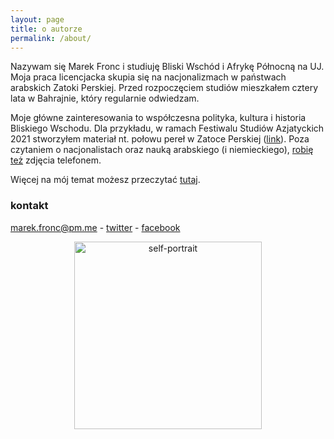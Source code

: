 ```yaml
---
layout: page
title: o autorze
permalink: /about/
---
```


Nazywam się Marek Fronc i studiuję Bliski Wschód i Afrykę Północną na UJ. Moja praca licencjacka skupia się na nacjonalizmach w państwach arabskich Zatoki Perskiej. Przed rozpoczęciem studiów mieszkałem cztery lata w Bahrajnie, który regularnie odwiedzam. 

Moje główne zainteresowania to współczesna polityka, kultura i historia Bliskiego Wschodu. Dla przykładu, w ramach Festiwalu Studiów Azjatyckich 2021 stworzyłem materiał nt. połowu pereł w Zatoce Perskiej ([link](https://www.youtube.com/watch?v=ST6vbuUlQ8E)). Poza czytaniem o nacjonalistach oraz nauką arabskiego (i niemieckiego), [robię też](https://instagram.com/abumarkey) zdjęcia telefonem. 

Więcej na mój temat możesz przeczytać [tutaj](https://abumarkey.github.io/). 

### kontakt

[marek.fronc@pm.me](mailto:marek.fronc@pm.me) - [twitter](https://twitter.com/arabizmy) - [facebook](https://www.facebook.com/arabizmy)

<center><img src="https://i.postimg.cc/0N2VRbhh/D146074-E-0-C75-434-C-8-B13-F627-C0382682.png" alt="self-portrait" width="300" /></center>
